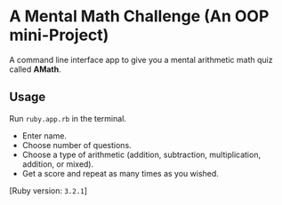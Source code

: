 # A Mental Math Challenge (An OOP mini-Project)
A command line interface app to give you a mental arithmetic math quiz called <b>AMath</b>.  

## Usage
Run `ruby.app.rb` in the terminal.

- Enter name.
- Choose number of questions.
- Choose a type of arithmetic (addition, subtraction, multiplication, addition, or mixed).
- Get a score and repeat as many times as you wished.

[Ruby version: `3.2.1`]
